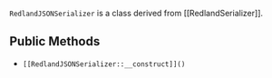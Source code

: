 `RedlandJSONSerializer` is a class derived from [[RedlandSerializer]].

## Public Methods

* `[[RedlandJSONSerializer::__construct]]()`

